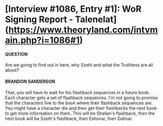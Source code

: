 # [Interview #1086, Entry #1]: WoR Signing Report - Talenelat](https://www.theoryland.com/intvmain.php?i=1086#1)

#### QUESTION

Are we going to find out in here, why Szeth and what the Truthless are all about?

#### BRANDON SANDERSON

That, you will have to wait for his flashback sequences in a future book. Each character gets a set of flashback sequences. I'm not going to promise that the characters live to the book where their flashback sequences are. You might have a character die and then get their flashbacks the next book to get more information on them. This will be Shallan's flashback, then the next book will be Szeth's flashback, then Eshonai, then Dalinar.

